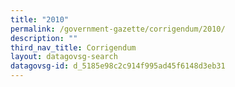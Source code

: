 ```yaml
---
title: "2010"
permalink: /government-gazette/corrigendum/2010/
description: ""
third_nav_title: Corrigendum
layout: datagovsg-search
datagovsg-id: d_5185e98c2c914f995ad45f6148d3eb31
---
```

